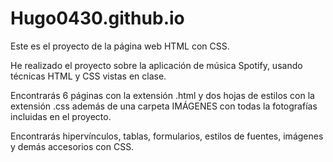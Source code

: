 # Hugo0430.github.io

Este es el proyecto de la página web HTML con CSS.

He realizado el proyecto sobre la aplicación de música Spotify, usando técnicas HTML y CSS vistas en clase.

Encontrarás 6 páginas con la extensión .html y dos hojas de estilos con la extensión .css además de una carpeta IMÁGENES con todas la fotografías incluidas en el proyecto.

Encontrarás hipervínculos, tablas, formularios, estilos de fuentes, imágenes y demás accesorios con CSS.